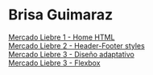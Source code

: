 # Brisa Guimaraz
[Mercado Liebre 1 - Home HTML](https://github.com/brisaguimaraz/mercadoLiebre/tree/maquetacionML)  
[Mercado Liebre 2 - Header-Footer styles](https://github.com/brisaguimaraz/mercadoLiebre/tree/headerFooterCss)  
[Mercado Liebre 3 - Diseño adaptativo](https://github.com/brisaguimaraz/mercadoLiebre/tree/adaptativo)  
[Mercado Liebre 3 - Flexbox](https://github.com/brisaguimaraz/mercadoLiebre/tree/responsive)
